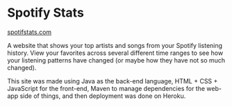# Spotify Stats

[spotifstats.com](https://www.spotifstats.com)

A website that shows your top artists and songs from your Spotify listening history. View your favorites across several different time ranges to see how your listening patterns have changed (or maybe how they have not so much changed).

This site was made using Java as the back-end language, HTML + CSS + JavaScript for the front-end, Maven to manage dependencies for the web-app side of things, and then deployment was done on Heroku.
